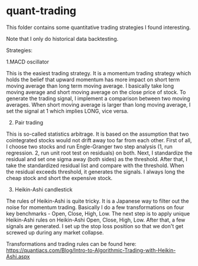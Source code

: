 # quant-trading

This folder contains some quantitative trading strategies I found interesting.

Note that I only do historical data backtesting.

Strategies:

1.MACD oscillator

This is the easiest trading strategy. It is a momentum trading strategy which holds the belief that upward momentum has more impact on short term moving average than long term moving average. I basically take long moving average and short moving average on the close price of stock. To generate the trading signal, I implement a comparison between two moving averages. When short moving average is larger than long moving average, I set the signal at 1 which implies LONG, vice versa.

2. Pair trading

This is so-called statistics arbitrage. It is based on the assumption that two cointegrated stocks would not drift away too far from each other. First of all, I choose two stocks and run Engle-Granger two step analysis (1, run regression. 2, run unit root test on residuals) on both. Next, I standardize the residual and set one sigma away (both sides) as the threshold. After that, I take the standardized residual list and compare with the threshold. When the residual exceeds threshold, it generates the signals. I always long the cheap stock and short the expensive stock. 

3. Heikin-Ashi candlestick

The rules of Heikin-Ashi is quite tricky. It is a Japanese way to filter out the noise for momentum trading. Basically I do a few transformations on four key benchmarks - Open, Close, High, Low. The next step is to apply unique Heikin-Ashi rules on Heikin-Ashi Open, Close, High, Low. After that, a few signals are generated. I set up the stop loss position so that we don't get screwed up during any market collapse.

Transformations and trading rules can be found here: https://quantiacs.com/Blog/Intro-to-Algorithmic-Trading-with-Heikin-Ashi.aspx



